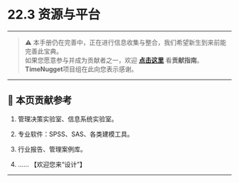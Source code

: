 # 22.3 资源与平台

---

> ⚠️ 本手册仍在完善中，正在进行信息收集与整合，我们希望新生到来前能完善此宝典。  
> 如果您愿意参与并成为贡献者之一，欢迎 **[点击这里](/CONTRIBUTING)** 看**贡献指南**。  
> **TimeNugget**项目组在此向您表示感谢。  

---

## 📌 本页贡献参考

1. 管理决策实验室、信息系统实验室。

2. 专业软件：SPSS、SAS、各类建模工具。

3. 行业报告、管理案例库。

4. ……  【欢迎您来“设计”】

---
